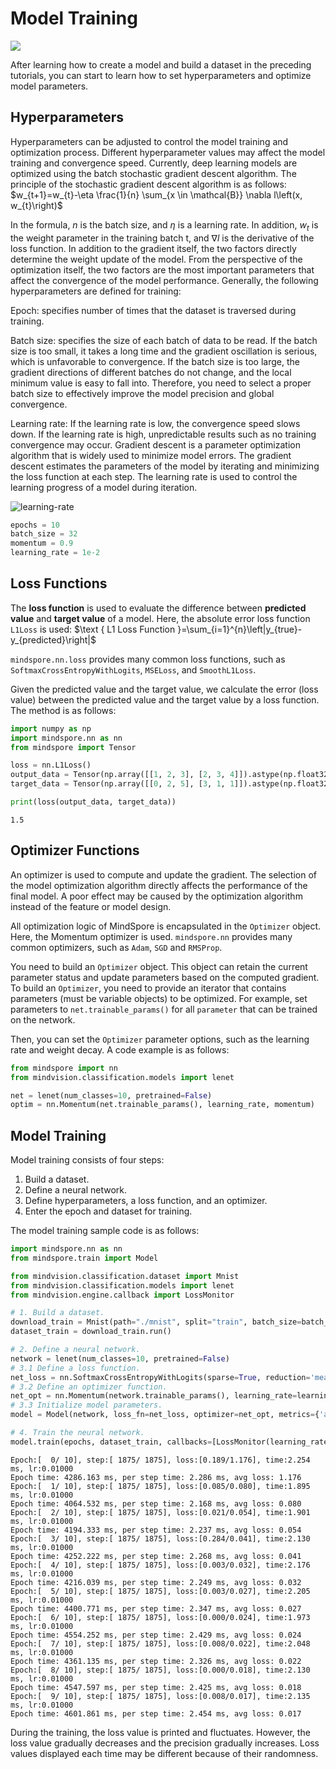 # Model Training

<a href="https://gitee.com/mindspore/docs/blob/master/tutorials/source_en/beginner/train.md" target="_blank"><img src="https://mindspore-website.obs.cn-north-4.myhuaweicloud.com/website-images/master/resource/_static/logo_source_en.png"></a>

After learning how to create a model and build a dataset in the preceding tutorials, you can start to learn how to set hyperparameters and optimize model parameters.

## Hyperparameters

Hyperparameters can be adjusted to control the model training and optimization process. Different hyperparameter values may affect the model training and convergence speed. Currently, deep learning models are optimized using the batch stochastic gradient descent algorithm. The principle of the stochastic gradient descent algorithm is as follows:
$w_{t+1}=w_{t}-\eta \frac{1}{n} \sum_{x \in \mathcal{B}} \nabla l\left(x, w_{t}\right)$

In the formula, $n$ is the batch size, and $η$ is a learning rate. In addition, $w_{t}$ is the weight parameter in the training batch t, and $\nabla l$ is the derivative of the loss function. In addition to the gradient itself, the two factors directly determine the weight update of the model. From the perspective of the optimization itself, the two factors are the most important parameters that affect the convergence of the model performance. Generally, the following hyperparameters are defined for training:

Epoch: specifies number of times that the dataset is traversed during training.

Batch size: specifies the size of each batch of data to be read. If the batch size is too small, it takes a long time and the gradient oscillation is serious, which is unfavorable to convergence. If the batch size is too large, the gradient directions of different batches do not change, and the local minimum value is easy to fall into. Therefore, you need to select a proper batch size to effectively improve the model precision and global convergence.

Learning rate: If the learning rate is low, the convergence speed slows down. If the learning rate is high, unpredictable results such as no training convergence may occur. Gradient descent is a parameter optimization algorithm that is widely used to minimize model errors. The gradient descent estimates the parameters of the model by iterating and minimizing the loss function at each step. The learning rate is used to control the learning progress of a model during iteration.

![learning-rate](https://mindspore-website.obs.cn-north-4.myhuaweicloud.com/website-images/master/tutorials/source_zh_cn/beginner/images/learning_rate.png)

```python
epochs = 10
batch_size = 32
momentum = 0.9
learning_rate = 1e-2
```

## Loss Functions

The **loss function** is used to evaluate the difference between **predicted value** and **target value** of a model. Here, the absolute error loss function `L1Loss` is used: $\text { L1 Loss Function }=\sum_{i=1}^{n}\left|y_{true}-y_{predicted}\right|$

`mindspore.nn.loss` provides many common loss functions, such as `SoftmaxCrossEntropyWithLogits`, `MSELoss`, and `SmoothL1Loss`.

Given the predicted value and the target value, we calculate the error (loss value) between the predicted value and the target value by a loss function. The method is as follows:

```python
import numpy as np
import mindspore.nn as nn
from mindspore import Tensor

loss = nn.L1Loss()
output_data = Tensor(np.array([[1, 2, 3], [2, 3, 4]]).astype(np.float32))
target_data = Tensor(np.array([[0, 2, 5], [3, 1, 1]]).astype(np.float32))

print(loss(output_data, target_data))
```

```text
1.5
```

## Optimizer Functions

An optimizer is used to compute and update the gradient. The selection of the model optimization algorithm directly affects the performance of the final model. A poor effect may be caused by the optimization algorithm instead of the feature or model design.

All optimization logic of MindSpore is encapsulated in the `Optimizer` object. Here, the Momentum optimizer is used. `mindspore.nn` provides many common optimizers, such as `Adam`, `SGD` and `RMSProp`.

You need to build an `Optimizer` object. This object can retain the current parameter status and update parameters based on the computed gradient. To build an `Optimizer`, you need to provide an iterator that contains parameters (must be variable objects) to be optimized. For example, set parameters to `net.trainable_params()` for all `parameter` that can be trained on the network.

Then, you can set the `Optimizer` parameter options, such as the learning rate and weight decay. A code example is as follows:

```python
from mindspore import nn
from mindvision.classification.models import lenet

net = lenet(num_classes=10, pretrained=False)
optim = nn.Momentum(net.trainable_params(), learning_rate, momentum)
```

## Model Training

Model training consists of four steps:

1. Build a dataset.
2. Define a neural network.
3. Define hyperparameters, a loss function, and an optimizer.
4. Enter the epoch and dataset for training.

The model training sample code is as follows:

```python
import mindspore.nn as nn
from mindspore.train import Model

from mindvision.classification.dataset import Mnist
from mindvision.classification.models import lenet
from mindvision.engine.callback import LossMonitor

# 1. Build a dataset.
download_train = Mnist(path="./mnist", split="train", batch_size=batch_size, repeat_num=1, shuffle=True, resize=32, download=True)
dataset_train = download_train.run()

# 2. Define a neural network.
network = lenet(num_classes=10, pretrained=False)
# 3.1 Define a loss function.
net_loss = nn.SoftmaxCrossEntropyWithLogits(sparse=True, reduction='mean')
# 3.2 Define an optimizer function.
net_opt = nn.Momentum(network.trainable_params(), learning_rate=learning_rate, momentum=momentum)
# 3.3 Initialize model parameters.
model = Model(network, loss_fn=net_loss, optimizer=net_opt, metrics={'acc'})

# 4. Train the neural network.
model.train(epochs, dataset_train, callbacks=[LossMonitor(learning_rate, 1875)])
```

```text
Epoch:[  0/ 10], step:[ 1875/ 1875], loss:[0.189/1.176], time:2.254 ms, lr:0.01000
Epoch time: 4286.163 ms, per step time: 2.286 ms, avg loss: 1.176
Epoch:[  1/ 10], step:[ 1875/ 1875], loss:[0.085/0.080], time:1.895 ms, lr:0.01000
Epoch time: 4064.532 ms, per step time: 2.168 ms, avg loss: 0.080
Epoch:[  2/ 10], step:[ 1875/ 1875], loss:[0.021/0.054], time:1.901 ms, lr:0.01000
Epoch time: 4194.333 ms, per step time: 2.237 ms, avg loss: 0.054
Epoch:[  3/ 10], step:[ 1875/ 1875], loss:[0.284/0.041], time:2.130 ms, lr:0.01000
Epoch time: 4252.222 ms, per step time: 2.268 ms, avg loss: 0.041
Epoch:[  4/ 10], step:[ 1875/ 1875], loss:[0.003/0.032], time:2.176 ms, lr:0.01000
Epoch time: 4216.039 ms, per step time: 2.249 ms, avg loss: 0.032
Epoch:[  5/ 10], step:[ 1875/ 1875], loss:[0.003/0.027], time:2.205 ms, lr:0.01000
Epoch time: 4400.771 ms, per step time: 2.347 ms, avg loss: 0.027
Epoch:[  6/ 10], step:[ 1875/ 1875], loss:[0.000/0.024], time:1.973 ms, lr:0.01000
Epoch time: 4554.252 ms, per step time: 2.429 ms, avg loss: 0.024
Epoch:[  7/ 10], step:[ 1875/ 1875], loss:[0.008/0.022], time:2.048 ms, lr:0.01000
Epoch time: 4361.135 ms, per step time: 2.326 ms, avg loss: 0.022
Epoch:[  8/ 10], step:[ 1875/ 1875], loss:[0.000/0.018], time:2.130 ms, lr:0.01000
Epoch time: 4547.597 ms, per step time: 2.425 ms, avg loss: 0.018
Epoch:[  9/ 10], step:[ 1875/ 1875], loss:[0.008/0.017], time:2.135 ms, lr:0.01000
Epoch time: 4601.861 ms, per step time: 2.454 ms, avg loss: 0.017
```

During the training, the loss value is printed and fluctuates. However, the loss value gradually decreases and the precision gradually increases. Loss values displayed each time may be different because of their randomness.
